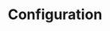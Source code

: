 ---
layout: default
title: Configuration
nav_order: 3
has_children: true
permalink: /docs/configuration
---